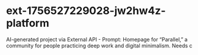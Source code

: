 # ext-1756527229028-jw2hw4z-platform
AI-generated project via External API - Prompt: Homepage for “Parallel,” a community for people practicing deep work and digital minimalism. Needs c
